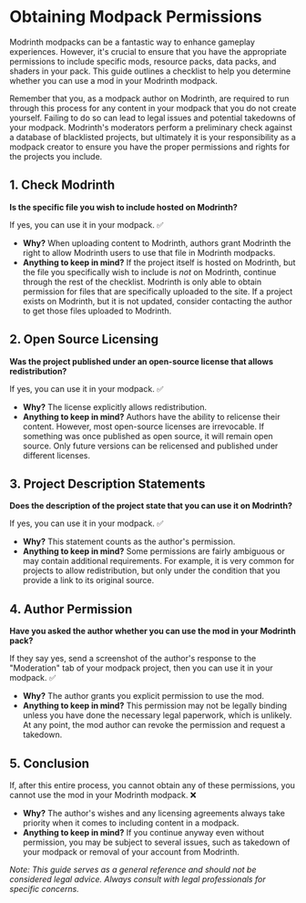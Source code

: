 # Obtaining Modpack Permissions

Modrinth modpacks can be a fantastic way to enhance gameplay experiences. However, it's crucial to ensure that you have the appropriate permissions to include specific mods, resource packs, data packs, and shaders in your pack. This guide outlines a checklist to help you determine whether you can use a mod in your Modrinth modpack.

Remember that you, as a modpack author on Modrinth, are required to run through this process for any content in your modpack that you do not create yourself. Failing to do so can lead to legal issues and potential takedowns of your modpack. Modrinth's moderators perform a preliminary check against a database of blacklisted projects, but ultimately it is your responsibility as a modpack creator to ensure you have the proper permissions and rights for the projects you include.

## 1. Check Modrinth

**Is the specific file you wish to include hosted on Modrinth?**

If yes, you can use it in your modpack. ✅
* **Why?** When uploading content to Modrinth, authors grant Modrinth the right to allow Modrinth users to use that file in Modrinth modpacks.
* **Anything to keep in mind?** If the project itself is hosted on Modrinth, but the file you specifically wish to include is *not* on Modrinth, continue through the rest of the checklist. Modrinth is only able to obtain permission for files that are specifically uploaded to the site. If a project exists on Modrinth, but it is not updated, consider contacting the author to get those files uploaded to Modrinth.

## 2. Open Source Licensing

**Was the project published under an open-source license that allows redistribution?**

If yes, you can use it in your modpack. ✅
* **Why?** The license explicitly allows redistribution.
* **Anything to keep in mind?** Authors have the ability to relicense their content. However, most open-source licenses are irrevocable. If something was once published as open source, it will remain open source. Only future versions can be relicensed and published under different licenses.

## 3. Project Description Statements

**Does the description of the project state that you can use it on Modrinth?**

If yes, you can use it in your modpack. ✅
* **Why?** This statement counts as the author's permission.
* **Anything to keep in mind?** Some permissions are fairly ambiguous or may contain additional requirements. For example, it is very common for projects to allow redistribution, but only under the condition that you provide a link to its original source.

## 4. Author Permission

**Have you asked the author whether you can use the mod in your Modrinth pack?**

If they say yes, send a screenshot of the author's response to the "Moderation" tab of your modpack project, then you can use it in your modpack. ✅
* **Why?** The author grants you explicit permission to use the mod.
* **Anything to keep in mind?** This permission may not be legally binding unless you have done the necessary legal paperwork, which is unlikely. At any point, the mod author can revoke the permission and request a takedown.

## 5. Conclusion

If, after this entire process, you cannot obtain any of these permissions, you cannot use the mod in your Modrinth modpack. ❌
* **Why?** The author's wishes and any licensing agreements always take priority when it comes to including content in a modpack.
* **Anything to keep in mind?** If you continue anyway even without permission, you may be subject to several issues, such as takedown of your modpack or removal of your account from Modrinth.

*Note: This guide serves as a general reference and should not be considered legal advice. Always consult with legal professionals for specific concerns.*